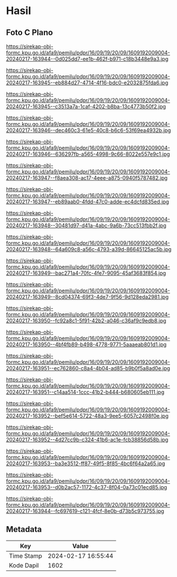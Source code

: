 # Hasil

## Foto C Plano

https://sirekap-obj-formc.kpu.go.id/afa9/pemilu/pdpr/16/09/19/20/09/1609192009004-20240217-163944--0d025dd7-ee1b-462f-b971-c18b3448e9a3.jpg

https://sirekap-obj-formc.kpu.go.id/afa9/pemilu/pdpr/16/09/19/20/09/1609192009004-20240217-163945--eb884d27-4714-4f16-bdc0-e2032875fda6.jpg

https://sirekap-obj-formc.kpu.go.id/afa9/pemilu/pdpr/16/09/19/20/09/1609192009004-20240217-163945--c3513a7a-1caf-4202-b8ba-13c4773b50f2.jpg

https://sirekap-obj-formc.kpu.go.id/afa9/pemilu/pdpr/16/09/19/20/09/1609192009004-20240217-163946--dec460c3-61e5-40c8-b6c6-53f69ea4932b.jpg

https://sirekap-obj-formc.kpu.go.id/afa9/pemilu/pdpr/16/09/19/20/09/1609192009004-20240217-163946--636297fb-a565-4998-9c66-8022e557e9c1.jpg

https://sirekap-obj-formc.kpu.go.id/afa9/pemilu/pdpr/16/09/19/20/09/1609192009004-20240217-163947--f8aea308-ac17-4eee-a875-0940f5787482.jpg

https://sirekap-obj-formc.kpu.go.id/afa9/pemilu/pdpr/16/09/19/20/09/1609192009004-20240217-163947--eb89aab0-4fdd-47c0-adde-ec4dcfd835ed.jpg

https://sirekap-obj-formc.kpu.go.id/afa9/pemilu/pdpr/16/09/19/20/09/1609192009004-20240217-163948--30481d97-d41a-4abc-9a6b-73cc513fbb2f.jpg

https://sirekap-obj-formc.kpu.go.id/afa9/pemilu/pdpr/16/09/19/20/09/1609192009004-20240217-163948--64a609c8-a56c-4793-a39d-86645125ac5b.jpg

https://sirekap-obj-formc.kpu.go.id/afa9/pemilu/pdpr/16/09/19/20/09/1609192009004-20240217-163949--bac271a4-70fc-4fe7-9095-45af3683f854.jpg

https://sirekap-obj-formc.kpu.go.id/afa9/pemilu/pdpr/16/09/19/20/09/1609192009004-20240217-163949--8cd04374-69f3-4de7-9f56-9d128eda2981.jpg

https://sirekap-obj-formc.kpu.go.id/afa9/pemilu/pdpr/16/09/19/20/09/1609192009004-20240217-163950--fc92a8c1-5f91-42b2-a046-c36af9c9edb8.jpg

https://sirekap-obj-formc.kpu.go.id/afa9/pemilu/pdpr/16/09/19/20/09/1609192009004-20240217-163950--4bf4fb89-b498-4778-9771-5aaaeab801d1.jpg

https://sirekap-obj-formc.kpu.go.id/afa9/pemilu/pdpr/16/09/19/20/09/1609192009004-20240217-163951--ec762860-c8a4-4b04-ad85-b9b0f5a8ad0e.jpg

https://sirekap-obj-formc.kpu.go.id/afa9/pemilu/pdpr/16/09/19/20/09/1609192009004-20240217-163951--c14aa514-1ccc-41b2-b444-b680605eb111.jpg

https://sirekap-obj-formc.kpu.go.id/afa9/pemilu/pdpr/16/09/19/20/09/1609192009004-20240217-163952--bef5e614-5722-48a3-9ee5-6057c2498f0e.jpg

https://sirekap-obj-formc.kpu.go.id/afa9/pemilu/pdpr/16/09/19/20/09/1609192009004-20240217-163952--4d27cc9b-c324-41b6-ac1e-fcb38856d58b.jpg

https://sirekap-obj-formc.kpu.go.id/afa9/pemilu/pdpr/16/09/19/20/09/1609192009004-20240217-163953--ba3e3512-ff87-49f5-8f85-4bc6f64a2a65.jpg

https://sirekap-obj-formc.kpu.go.id/afa9/pemilu/pdpr/16/09/19/20/09/1609192009004-20240217-163953--d0b2ac57-1172-4c37-8f04-0a73c01ecd85.jpg

https://sirekap-obj-formc.kpu.go.id/afa9/pemilu/pdpr/16/09/19/20/09/1609192009004-20240217-163944--fc697619-c121-4fcf-8e0b-d73b5c973755.jpg


## Metadata

| Key        | Value               |
| ---------- | ------------------- |
| Time Stamp | 2024-02-17 16:55:44 |
| Kode Dapil | 1602                |



